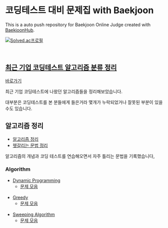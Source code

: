 # 코딩테스트 대비 문제집 with Baekjoon

This is a auto push repository for Baekjoon Online Judge created with [BaekjoonHub](https://github.com/BaekjoonHub/BaekjoonHub). <br/>
<p><a href="https://solved.ac/nicehcy2">
<img src="http://mazassumnida.wtf/api/v2/generate_badge?boj=nicehcy2" alt="Solved.ac프로필">
</p><br/>

## 최근 기업 코딩테스트 알고리즘 분류 정리

[바로가기](./CodingTest.md)

최근 기업 코딩테스트에 나왔던 알고리즘들을 정리해보았습니다.

대부분은 코딩테스트를 본 분들에게 들은거라 몇개가 누락되었거나 잘못된 부분이 있을 수도 있습니다.

## 알고리즘 정리

- [알고리즘 정리](./algorithms/README.md) <br/>
- [헷갈리는 문법 정리](./algorithms/claeringUpConfusingPatterns.md) <br/>

알고리즘의 개념과 코딩 테스트를 연습해오면서 자주 틀리는 문법을 기록했습니다,

### Algorithm

- [Dynamic Programming](./algorithms/Dynamic%20Programming/README.md)
  - [문제 모음](./algorithms/Dynamic%20Programming/README.md) <br/><br/>
- [Greedy](./algorithms/Greedy/README.md)
  - [문제 모음](./algorithms/Greedy/PROBLEM.md) <br/><br/>
- [Sweeping Algorithm](./algorithms/Sweeping/README.md)
  - [문제 모음](./algorithms/Sweeping/PROBLEM.mdP) <br/><br/>
